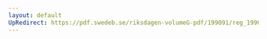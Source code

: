 ```yaml
---
layout: default
UpRedirect: https://pdf.swedeb.se/riksdagen-volumeG-pdf/199091/reg_199091/reg_199091_0357.pdf
---
```

